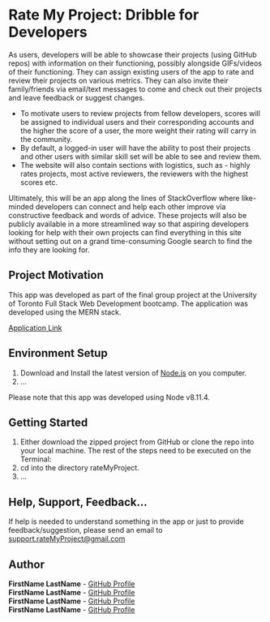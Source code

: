 # Rate My Project: Dribble for Developers

As users, developers will be able to showcase their projects (using GitHub repos) with information on their functioning,
possibly alongside GIFs/videos of their functioning. They can assign existing users of the app to rate and review their
projects on various metrics. They can also invite their family/friends via email/text messages to come and check out their
projects and leave feedback or suggest changes.

- To motivate users to review projects from fellow developers, scores will be assigned to individual users and their
corresponding accounts and the higher the score of a user, the more weight their rating will carry in the
community.
- By default, a logged-in user will have the ability to post their projects and other users with similar skill set will be
able to see and review them.
- The website will also contain sections with logistics, such as - highly rates projects, most active reviewers, the
reviewers with the highest scores etc.

Ultimately, this will be an app along the lines of StackOverflow where like-minded developers can connect and help each
other improve via constructive feedback and words of advice. These projects will also be publicly available in a more
streamlined way so that aspiring developers looking for help with their own projects can find everything in this site without
setting out on a grand time-consuming Google search to find the info they are looking for.


## Project Motivation

This app was developed as part of the final group project at the University of Toronto Full Stack Web Development bootcamp. The application was developed using the MERN stack.

[Application Link](https://deploy-app-link.herokuapp.com/)

## Environment Setup
1) Download and Install the latest version of [Node.js](https://nodejs.org/en/download/) on you computer.
2) ...

Please note that this app was developed using Node v8.11.4.

## Getting Started

1) Either download the zipped project from GitHub or clone the repo into your local machine.
The rest of the steps need to be executed on the Terminal:
2) cd into the directory rateMyProject.
3) ...

## Help, Support, Feedback...

If help is needed to understand something in the app or just to provide feedback/suggestion, please send an email to support.rateMyProject@gmail.com

## Author

**FirstName LastName** - [GitHub Profile](https://github.com/username)<br />
**FirstName LastName** - [GitHub Profile](https://github.com/username)<br />
**FirstName LastName** - [GitHub Profile](https://github.com/username)<br />
**FirstName LastName** - [GitHub Profile](https://github.com/username)<br />